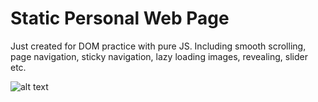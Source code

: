 # Static Personal Web Page

Just created for DOM practice with pure JS. Including smooth scrolling, page navigation, sticky navigation, lazy loading images, revealing, slider etc.

![alt text](https://github.com/alicankececi/spa-personal-website/blob/master/SPA.png?raw=true)

